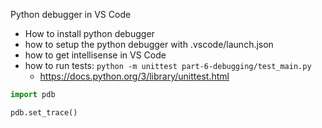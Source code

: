 Python debugger in VS Code

* How to install python debugger
* how to setup the python debugger with .vscode/launch.json
* how to get intellisense in VS Code
* how to run tests: `python -m unittest part-6-debugging/test_main.py`
  * https://docs.python.org/3/library/unittest.html

```py
import pdb

pdb.set_trace()
```

